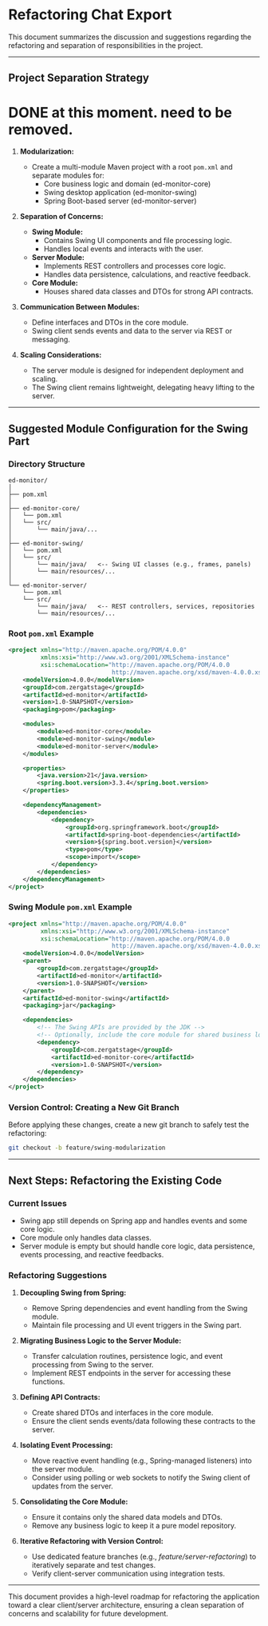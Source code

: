 # Refactoring Chat Export

This document summarizes the discussion and suggestions regarding the refactoring and separation of responsibilities in the project.

---

## Project Separation Strategy


# DONE at this moment. need to be removed.

1. **Modularization:**  
   - Create a multi-module Maven project with a root `pom.xml` and separate modules for:
     - Core business logic and domain (ed-monitor-core)
     - Swing desktop application (ed-monitor-swing)
     - Spring Boot-based server (ed-monitor-server)

2. **Separation of Concerns:**  
   - **Swing Module:**
     - Contains Swing UI components and file processing logic.
     - Handles local events and interacts with the user.
   - **Server Module:**
     - Implements REST controllers and processes core logic.
     - Handles data persistence, calculations, and reactive feedback.
   - **Core Module:**
     - Houses shared data classes and DTOs for strong API contracts.

3. **Communication Between Modules:**  
   - Define interfaces and DTOs in the core module.
   - Swing client sends events and data to the server via REST or messaging.

4. **Scaling Considerations:**  
   - The server module is designed for independent deployment and scaling.
   - The Swing client remains lightweight, delegating heavy lifting to the server.

---

## Suggested Module Configuration for the Swing Part

### Directory Structure
```
ed-monitor/              
│
├── pom.xml              
│
├── ed-monitor-core/     
│   └── pom.xml         
│   └── src/
│       └── main/java/...
│
├── ed-monitor-swing/    
│   └── pom.xml         
│   └── src/
│       └── main/java/   <-- Swing UI classes (e.g., frames, panels)
│       └── main/resources/...
│
└── ed-monitor-server/   
    └── pom.xml         
    └── src/
        └── main/java/   <-- REST controllers, services, repositories
        └── main/resources/...
```

### Root `pom.xml` Example
```xml
<project xmlns="http://maven.apache.org/POM/4.0.0" 
         xmlns:xsi="http://www.w3.org/2001/XMLSchema-instance" 
         xsi:schemaLocation="http://maven.apache.org/POM/4.0.0 
                             http://maven.apache.org/xsd/maven-4.0.0.xsd">
    <modelVersion>4.0.0</modelVersion>
    <groupId>com.zergatstage</groupId>
    <artifactId>ed-monitor</artifactId>
    <version>1.0-SNAPSHOT</version>
    <packaging>pom</packaging>

    <modules>
        <module>ed-monitor-core</module>
        <module>ed-monitor-swing</module>
        <module>ed-monitor-server</module>
    </modules>

    <properties>
        <java.version>21</java.version>
        <spring.boot.version>3.3.4</spring.boot.version>
    </properties>

    <dependencyManagement>
        <dependencies>
            <dependency>
                <groupId>org.springframework.boot</groupId>
                <artifactId>spring-boot-dependencies</artifactId>
                <version>${spring.boot.version}</version>
                <type>pom</type>
                <scope>import</scope>
            </dependency>
        </dependencies>
    </dependencyManagement>
</project>
```

### Swing Module `pom.xml` Example
```xml
<project xmlns="http://maven.apache.org/POM/4.0.0" 
         xmlns:xsi="http://www.w3.org/2001/XMLSchema-instance" 
         xsi:schemaLocation="http://maven.apache.org/POM/4.0.0 
                             http://maven.apache.org/xsd/maven-4.0.0.xsd">
    <modelVersion>4.0.0</modelVersion>
    <parent>
        <groupId>com.zergatstage</groupId>
        <artifactId>ed-monitor</artifactId>
        <version>1.0-SNAPSHOT</version>
    </parent>
    <artifactId>ed-monitor-swing</artifactId>
    <packaging>jar</packaging>

    <dependencies>
        <!-- The Swing APIs are provided by the JDK -->
        <!-- Optionally, include the core module for shared business logic -->
        <dependency>
            <groupId>com.zergatstage</groupId>
            <artifactId>ed-monitor-core</artifactId>
            <version>1.0-SNAPSHOT</version>
        </dependency>
    </dependencies>
</project>
```

### Version Control: Creating a New Git Branch

Before applying these changes, create a new git branch to safely test the refactoring:
```bash
git checkout -b feature/swing-modularization
```

---

## Next Steps: Refactoring the Existing Code

### Current Issues
- Swing app still depends on Spring app and handles events and some core logic.
- Core module only handles data classes.
- Server module is empty but should handle core logic, data persistence, events processing, and reactive feedbacks.

### Refactoring Suggestions

1. **Decoupling Swing from Spring:**
   - Remove Spring dependencies and event handling from the Swing module.
   - Maintain file processing and UI event triggers in the Swing part.

2. **Migrating Business Logic to the Server Module:**
   - Transfer calculation routines, persistence logic, and event processing from Swing to the server.
   - Implement REST endpoints in the server for accessing these functions.

3. **Defining API Contracts:**
   - Create shared DTOs and interfaces in the core module.
   - Ensure the client sends events/data following these contracts to the server.

4. **Isolating Event Processing:**
   - Move reactive event handling (e.g., Spring-managed listeners) into the server module.
   - Consider using polling or web sockets to notify the Swing client of updates from the server.

5. **Consolidating the Core Module:**
   - Ensure it contains only the shared data models and DTOs.
   - Remove any business logic to keep it a pure model repository.

6. **Iterative Refactoring with Version Control:**
   - Use dedicated feature branches (e.g., _feature/server-refactoring_) to iteratively separate and test changes.
   - Verify client-server communication using integration tests.

---

This document provides a high-level roadmap for refactoring the application toward a clear client/server architecture, ensuring a clean separation of concerns and scalability for future development.